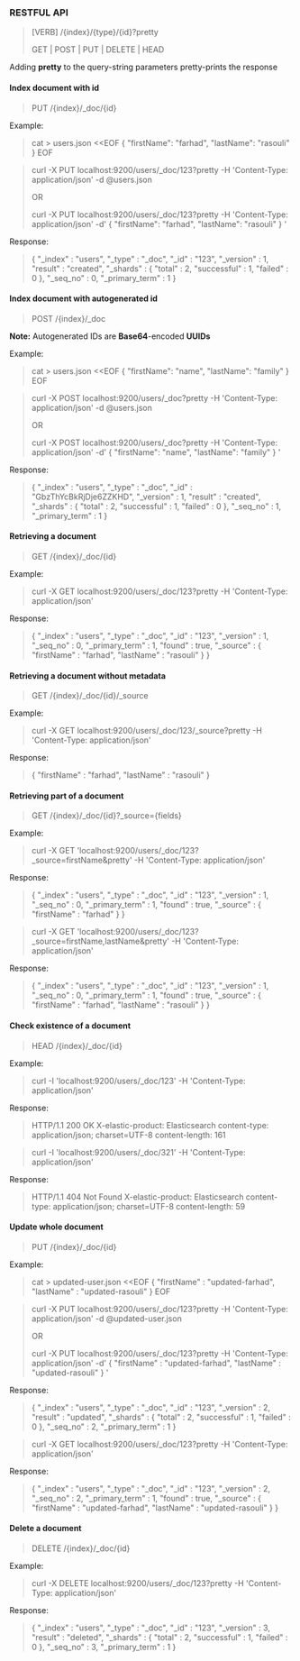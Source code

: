 ### RESTFUL API

> \[VERB\]  /{index}/{type}/{id}?pretty
>
> GET | POST | PUT | DELETE | HEAD

Adding **pretty** to the query-string parameters pretty-prints the response

#### Index document with id

> PUT /{index}/_doc/{id}

Example: 

> cat > users.json <<EOF
> {
>   "firstName": "farhad",
>   "lastName": "rasouli"
> }
> EOF

> curl -X PUT localhost:9200/users/_doc/123?pretty -H 'Content-Type: application/json' -d @users.json
>
> OR
> 
> curl -X PUT localhost:9200/users/_doc/123?pretty -H 'Content-Type: application/json' -d'
> { 
>   "firstName": "farhad",
>   "lastName": "rasouli"
> }
> '

Response:

> {
>   "_index" : "users",
>   "_type" : "_doc",
>   "_id" : "123",
>   "_version" : 1,
>   "result" : "created",
>   "_shards" : {
>     "total" : 2,
>     "successful" : 1,
>     "failed" : 0
>   },
>   "_seq_no" : 0,
>   "_primary_term" : 1
> }

#### Index document with autogenerated id

> POST /{index}/_doc

**Note:** Autogenerated IDs are **Base64**-encoded **UUIDs**

Example: 

> cat > users.json <<EOF
> {
>   "firstName": "name",
>   "lastName": "family"
> }
> EOF

> curl -X POST localhost:9200/users/_doc?pretty -H 'Content-Type: application/json' -d @users.json
>
> OR
> 
> curl -X POST localhost:9200/users/_doc?pretty -H 'Content-Type: application/json' -d'
> {
>   "firstName": "name",
>   "lastName": "family"
> }
> '

Response: 

> {
>   "_index" : "users",
>   "_type" : "_doc",
>   "_id" : "GbzThYcBkRjDje6ZZKHD",
>   "_version" : 1,
>   "result" : "created",
>   "_shards" : {
>     "total" : 2,
>     "successful" : 1,
>     "failed" : 0
>   },
>   "_seq_no" : 1,
>   "_primary_term" : 1
> }

#### Retrieving a document

> GET /{index}/_doc/{id}

Example:

> curl -X GET localhost:9200/users/_doc/123?pretty -H 'Content-Type: application/json'

Response: 

> {
>   "_index" : "users",
>   "_type" : "_doc",
>   "_id" : "123",
>   "_version" : 1,
>   "_seq_no" : 0,
>   "_primary_term" : 1,
>   "found" : true,
>   "_source" : {
>     "firstName" : "farhad",
>     "lastName" : "rasouli"
>   }
> }

#### Retrieving a document without metadata

> GET /{index}/_doc/{id}/_source

Example:

> curl -X GET localhost:9200/users/_doc/123/_source?pretty -H 'Content-Type: application/json'

Response: 

> {
>   "firstName" : "farhad",
>   "lastName" : "rasouli"
> }

#### Retrieving part of a document

> GET /{index}/_doc/{id}?_source={fields}

Example:

> curl -X GET 'localhost:9200/users/_doc/123?_source=firstName&pretty' -H 'Content-Type: application/json'

Response: 

> {
>   "_index" : "users",
>   "_type" : "_doc",
>   "_id" : "123",
>   "_version" : 1,
>   "_seq_no" : 0,
>   "_primary_term" : 1,
>   "found" : true,
>   "_source" : {
>     "firstName" : "farhad"
>   }
> }

> curl -X GET 'localhost:9200/users/_doc/123?_source=firstName,lastName&pretty' -H 'Content-Type: application/json'

Response: 

> {
>   "_index" : "users",
>   "_type" : "_doc",
>   "_id" : "123",
>   "_version" : 1,
>   "_seq_no" : 0,
>   "_primary_term" : 1,
>   "found" : true,
>   "_source" : {
>     "firstName" : "farhad",
>     "lastName" : "rasouli"
>   }
> }

#### Check existence of a document

> HEAD /{index}/_doc/{id}

Example:

> curl -I 'localhost:9200/users/_doc/123' -H 'Content-Type: application/json'

Response:

> HTTP/1.1 200 OK
> X-elastic-product: Elasticsearch
> content-type: application/json; charset=UTF-8
> content-length: 161

> curl -I 'localhost:9200/users/_doc/321' -H 'Content-Type: application/json'

Response:

> HTTP/1.1 404 Not Found
> X-elastic-product: Elasticsearch
> content-type: application/json; charset=UTF-8
> content-length: 59

#### Update whole document

> PUT /{index}/_doc/{id}

Example:

> cat > updated-user.json <<EOF
> {
>   "firstName" : "updated-farhad",
>   "lastName" : "updated-rasouli"
> }
> EOF

> curl -X PUT localhost:9200/users/_doc/123?pretty -H 'Content-Type: application/json' -d @updated-user.json
> 
> OR
> 
> curl -X PUT localhost:9200/users/_doc/123?pretty -H 'Content-Type: application/json' -d'
> {
>   "firstName" : "updated-farhad",
>   "lastName" : "updated-rasouli"
> }
> '

Response: 

> {
>   "_index" : "users",
>   "_type" : "_doc",
>   "_id" : "123",
>   "_version" : 2,
>   "result" : "updated",
>   "_shards" : {
>     "total" : 2,
>     "successful" : 1,
>     "failed" : 0
>   },
>   "_seq_no" : 2,
>   "_primary_term" : 1
> }

> curl -X GET localhost:9200/users/_doc/123?pretty -H 'Content-Type: application/json'

Response:

> {
>   "_index" : "users",
>   "_type" : "_doc",
>   "_id" : "123",
>   "_version" : 2,
>   "_seq_no" : 2,
>   "_primary_term" : 1,
>   "found" : true,
>   "_source" : {
>     "firstName" : "updated-farhad",
>     "lastName" : "updated-rasouli"
>   }
> }

#### Delete a document

> DELETE /{index}/_doc/{id}

Example:

> curl -X DELETE localhost:9200/users/_doc/123?pretty -H 'Content-Type: application/json'

Response:

> {
>   "_index" : "users",
>   "_type" : "_doc",
>   "_id" : "123",
>   "_version" : 3,
>   "result" : "deleted",
>   "_shards" : {
>     "total" : 2,
>     "successful" : 1,
>     "failed" : 0
>   },
>   "_seq_no" : 3,
>   "_primary_term" : 1
> }

